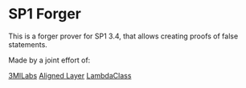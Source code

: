 # SP1 Forger

This is a forger prover for SP1 3.4, that allows creating proofs of false statements.

Made by a joint effort of:

[3MILabs](https://www.3milabs.tech)
[Aligned Layer](https://alignedlayer.com)
[LambdaClass](https://lambdaclass.com)
